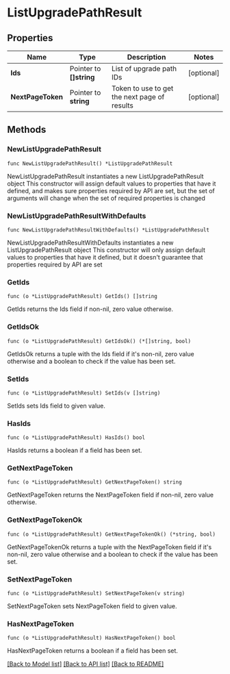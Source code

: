 # ListUpgradePathResult

## Properties

Name | Type | Description | Notes
------------ | ------------- | ------------- | -------------
**Ids** | Pointer to **[]string** | List of upgrade path IDs | [optional] 
**NextPageToken** | Pointer to **string** | Token to use to get the next page of results | [optional] 

## Methods

### NewListUpgradePathResult

`func NewListUpgradePathResult() *ListUpgradePathResult`

NewListUpgradePathResult instantiates a new ListUpgradePathResult object
This constructor will assign default values to properties that have it defined,
and makes sure properties required by API are set, but the set of arguments
will change when the set of required properties is changed

### NewListUpgradePathResultWithDefaults

`func NewListUpgradePathResultWithDefaults() *ListUpgradePathResult`

NewListUpgradePathResultWithDefaults instantiates a new ListUpgradePathResult object
This constructor will only assign default values to properties that have it defined,
but it doesn't guarantee that properties required by API are set

### GetIds

`func (o *ListUpgradePathResult) GetIds() []string`

GetIds returns the Ids field if non-nil, zero value otherwise.

### GetIdsOk

`func (o *ListUpgradePathResult) GetIdsOk() (*[]string, bool)`

GetIdsOk returns a tuple with the Ids field if it's non-nil, zero value otherwise
and a boolean to check if the value has been set.

### SetIds

`func (o *ListUpgradePathResult) SetIds(v []string)`

SetIds sets Ids field to given value.

### HasIds

`func (o *ListUpgradePathResult) HasIds() bool`

HasIds returns a boolean if a field has been set.

### GetNextPageToken

`func (o *ListUpgradePathResult) GetNextPageToken() string`

GetNextPageToken returns the NextPageToken field if non-nil, zero value otherwise.

### GetNextPageTokenOk

`func (o *ListUpgradePathResult) GetNextPageTokenOk() (*string, bool)`

GetNextPageTokenOk returns a tuple with the NextPageToken field if it's non-nil, zero value otherwise
and a boolean to check if the value has been set.

### SetNextPageToken

`func (o *ListUpgradePathResult) SetNextPageToken(v string)`

SetNextPageToken sets NextPageToken field to given value.

### HasNextPageToken

`func (o *ListUpgradePathResult) HasNextPageToken() bool`

HasNextPageToken returns a boolean if a field has been set.


[[Back to Model list]](../README.md#documentation-for-models) [[Back to API list]](../README.md#documentation-for-api-endpoints) [[Back to README]](../README.md)


